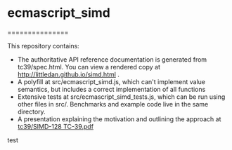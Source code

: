 # ecmascript_simd
===============

This repository contains:
*  The authoritative API reference documentation is generated from tc39/spec.html. You can view a rendered copy at http://littledan.github.io/simd.html .
*  A polyfill at src/ecmascript_simd.js, which can't implement value semantics, but includes a correct implementation of all functions
*  Extensive tests at src/ecmascript_simd_tests.js, which can be run using other files in src/. Benchmarks and example code live in the same directory.
*  A presentation explaining the motivation and outlining the approach at [tc39/SIMD-128 TC-39.pdf](https://github.com/johnmccutchan/ecmascript_simd/blob/master/tc39/SIMD-128%20TC-39.pdf)

test
